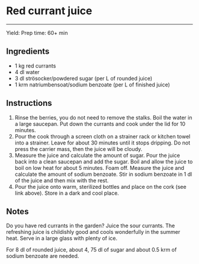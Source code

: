 # Red currant juice
---
Yield:
Prep time: 60+ min

## Ingredients
- 1 kg red currants
- 4 dl water
- 3 dl strösocker/powdered sugar (per L of rounded juice)
- 1 krm natriumbensoat/sodium benzoate (per L of finished juice)

## Instructions
1. Rinse the berries, you do not need to remove the stalks. Boil the water in a large saucepan. Put down the currants and cook under the lid for 10 minutes.
2. Pour the cook through a screen cloth on a strainer rack or kitchen towel into a strainer. Leave for about 30 minutes until it stops dripping. Do not press the carrier mass, then the juice will be cloudy.
3. Measure the juice and calculate the amount of sugar. Pour the juice back into a clean saucepan and add the sugar. Boil and allow the juice to boil on low heat for about 5 minutes. Foam off. Measure the juice and calculate the amount of sodium benzoate. Stir in sodium benzoate in 1 dl of the juice and then mix with the rest.
4. Pour the juice onto warm, sterilized bottles and place on the cork (see link above). Store in a dark and cool place.

## Notes
Do you have red currants in the garden? Juice the sour currants. The refreshing juice is childishly good and cools wonderfully in the summer heat. Serve in a large glass with plenty of ice.

For 8 dl of rounded juice, about 4, 75 dl of sugar and about 0.5 krm of sodium benzoate are needed.
